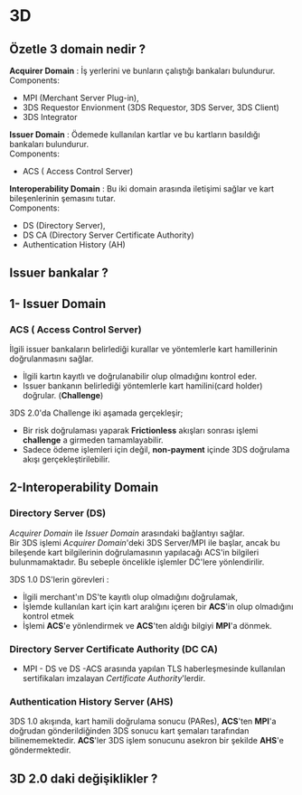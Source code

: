 # 3D

## Özetle 3 domain nedir ?

**Acquirer Domain** : İş yerlerini ve bunların çalıştığı bankaları bulundurur.  
 Components:  
- MPI (Merchant Server Plug-in), 
- 3DS Requestor Envionment (3DS Requestor, 3DS Server, 3DS Client)
- 3DS Integrator  

**Issuer Domain** : Ödemede kullanılan kartlar ve bu kartların basıldığı bankaları bulundurur.  
Components: 
- ACS ( Access Control Server)

**Interoperability Domain** : Bu iki domain arasında iletişimi sağlar ve kart bileşenlerinin şemasını tutar.   
Components: 
- DS (Directory Server),
- DS CA (Directory Server Certificate Authority)
- Authentication History (AH)


## Issuer bankalar ?


## 1- Issuer Domain
### ACS ( Access Control Server)
İlgili issuer bankaların belirlediği kurallar ve yöntemlerle kart hamillerinin doğrulanmasını sağlar.

- İlgili kartın kayıtlı ve doğrulanabilir olup olmadığını kontrol eder.
- Issuer bankanın belirlediği yöntemlerle kart hamilini(card holder) doğrular. (**Challenge**)

3DS 2.0'da Challenge iki aşamada gerçekleşir;
- Bir risk doğrulaması yaparak **Frictionless** akışları sonrası işlemi **challenge** a girmeden tamamlayabilir. 
- Sadece ödeme işlemleri için değil, **non-payment** içinde 3DS doğrulama akışı gerçekleştirilebilir.

## 2-Interoperability Domain
### Directory Server (DS)
*Acquirer Domain* ile *Issuer Domain* arasındaki bağlantıyı sağlar.  
Bir 3DS işlemi *Acquirer Domain*'deki 3DS Server/MPI ile başlar, ancak bu bileşende kart bilgilerinin doğrulamasının yapılacağı ACS'in bilgileri bulunmamaktadır. Bu sebeple öncelikle işlemler DC'lere yönlendirilir.

3DS 1.0 DS'lerin görevleri :
- İlgili merchant'ın DS'te kayıtlı olup olmadığını doğrulamak,
- İşlemde kullanılan kart için kart aralığını içeren bir **ACS**'in olup olmadığını kontrol etmek
- İşlemi **ACS**'e yönlendirmek ve **ACS**'ten aldığı bilgiyi **MPI**'a dönmek.

### Directory Server Certificate Authority (DC CA)
- MPI - DS  ve DS -ACS arasında yapılan TLS haberleşmesinde kullanılan sertifikaları imzalayan *Certificate Authority*'lerdir.

### Authentication History Server (AHS)

3DS 1.0 akışında, kart hamili doğrulama sonucu (PARes), **ACS**'ten **MPI**'a doğrudan gönderildiğinden 3DS sonucu kart şemaları tarafından bilinememektedir. **ACS**'ler 3DS işlem sonucunu asekron bir şekilde **AHS**'e göndermektedir.



## 3D 2.0 daki değişiklikler ?